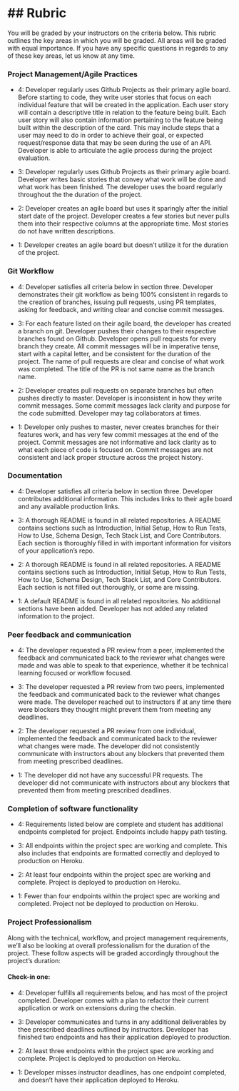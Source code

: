 # ## Rubric

You will be graded by your instructors on the criteria below. This rubric outlines the key areas in which you will be graded. All areas will be graded with equal importance. If you have any specific questions in regards to any of these key areas, let us know at any time. 

### Project Management/Agile Practices

- 4: Developer regularly uses Github Projects as their primary agile board. Before starting to code, they write user stories that focus on each individual feature that will be created in the application. Each user story will contain a descriptive title in relation to the feature being built. Each user story will also contain information pertaining to the feature being built within the description of the card. This may include steps that a user may need to do in order to achieve their goal, or expected request/response data that may be seen during the use of an API. Developer is able to articulate the agile process during the project evaluation.

- 3: Developer regularly uses Github Projects as their primary agile board. Developer writes basic stories that convey what work will be done and what work has been finished. The developer uses the board regularly throughout the the duration of the project. 

- 2: Developer creates an agile board but uses it sparingly after the initial start date of the project. Developer creates a few stories but never pulls them into their respective columns at the appropriate time. Most stories do not have written descriptions.

- 1: Developer creates an agile board but doesn’t utilize it for the duration of the project.

### Git Workflow

- 4: Developer satisfies all criteria below in section three. Developer demonstrates their git workflow as being 100% consistent in regards to the creation of branches, issuing pull requests, using PR templates, asking for feedback, and writing clear and concise commit messages.  

- 3: For each feature listed on their agile board, the developer has created a branch on git. Developer pushes their changes to their respective branches found on Github. Developer opens pull requests for every branch they create. All commit messages will be in imperative tense, start with a capital letter, and be consistent for the duration of the project. The name of pull requests are clear and concise of what work was completed. The title of the PR is not same name as the branch name.  

- 2: Developer creates pull requests on separate branches but often pushes directly to master. Developer is inconsistent in how they write commit messages. Some commit messages lack clarity and purpose for the code submitted. Developer may tag collaborators at times.

- 1: Developer only pushes to master, never creates branches for their features work, and has very few commit messages at the end of the project. Commit messages are not informative and lack clarity as to what each piece of code is focused on. Commit messages are not consistent and lack proper structure across the project history.

### Documentation

- 4: Developer satisfies all criteria below in section three. Developer contributes additional information. This includes links to their agile board and any available production links.

- 3: A thorough README is found in all related repositories. A README contains sections such as Introduction, Initial Setup, How to Run Tests, How to Use, Schema Design, Tech Stack List, and Core Contributors. Each section is thoroughly filled in with important information for visitors of your application’s repo.

- 2: A thorough README is found in all related repositories. A README contains sections such as Introduction, Initial Setup, How to Run Tests, How to Use, Schema Design, Tech Stack List, and Core Contributors. Each section is not filled out thoroughly, or some are missing.

- 1: A default README is found in all related repositories. No additional sections have been added. Developer has not added any related information to the project.

### Peer feedback and communication

- 4: The developer requested a PR review from a peer, implemented the feedback and communicated back to the reviewer what changes were made and was able to speak to that experience, whether it be technical learning focused or workflow focused.

- 3: The developer requested a PR review from two peers, implemented the feedback and communicated back to the reviewer what changes were made. The developer reached out to instructors if at any time there were blockers they thought might prevent them from meeting any deadlines. 

- 2: The developer requested a PR review from one individual, implemented the feedback and communicated back to the reviewer what changes were made. The developer did not consistently communicate with instructors about any blockers that prevented them from meeting prescribed deadlines. 

- 1: The developer did not have any successful PR requests. The developer did not communicate with instructors about any blockers that prevented them from meeting prescribed deadlines. 

### Completion of software functionality

- 4: Requirements listed below are complete and student has additional endpoints completed for project. Endpoints include happy path testing.

- 3: All endpoints within the project spec are working and complete. This also includes that endpoints are formatted correctly and deployed to production on Heroku. 

- 2: At least four endpoints within the project spec are working and complete. Project is deployed to production on Heroku.

- 1: Fewer than four endpoints within the project spec are working and completed. Project not be deployed to production on Heroku.


### Project Professionalism

Along with the technical, workflow, and project management requirements, we’ll also be looking at overall professionalism for the duration of the project. These follow aspects will be graded accordingly throughout the project’s duration: 

#### Check-in one:

- 4: Developer fulfills all requirements below, and has most of the project completed. Developer comes with a plan to refactor their current application or work on extensions during the checkin. 

- 3: Developer communicates and turns in any additional deliverables by thee prescribed deadlines outlined by instructors. Developer has finished two endpoints and has their application deployed to production. 

- 2: At least three endpoints within the project spec are working and complete. Project is deployed to production on Heroku.

- 1: Developer misses instructor deadlines, has one endpoint completed, and doesn’t have their application deployed to Heroku. 
